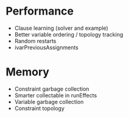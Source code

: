 Performance
===========

* Clause learning (solver and example)
* Better variable ordering / topology tracking
* Random restarts
* ivarPreviousAssignments

Memory
======

* Constraint garbage collection
* Smarter collectable in runEffects
* Variable garbage collection
* Constraint topology
